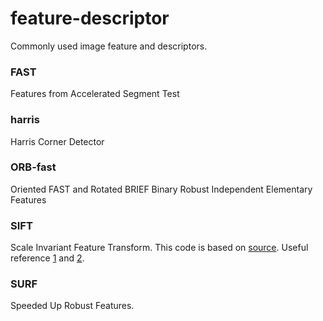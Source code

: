 # feature-descriptor
Commonly used image feature and descriptors.

### FAST
Features from Accelerated Segment Test

### harris
Harris Corner Detector

### ORB-fast
Oriented FAST and Rotated BRIEF
Binary Robust Independent Elementary Features

### SIFT
Scale Invariant Feature Transform. This code is based on [source](https://developer.aliyun.com/article/1260641).
Useful reference [1](https://www.cnblogs.com/Alliswell-WP/p/SIFT.html) and [2](https://lsxiang.github.io/Journey2SLAM/computer_vision/SIFT/).

### SURF
Speeded Up Robust Features.